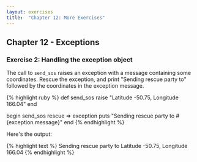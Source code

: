 ```yaml
---
layout: exercises
title:  "Chapter 12: More Exercises"
---
```


## Chapter 12 - Exceptions

### Exercise 2: Handling the exception object

The call to `send_sos` raises an exception with a message containing some coordinates. Rescue the exception, and print "Sending rescue party to" followed by the coordinates in the exception message.

{% highlight ruby %}
def send_sos
  raise "Latitude -50.75, Longitude 166.04"
end

begin
  send_sos
rescue => exception
  puts "Sending rescue party to #{exception.message}"
end
{% endhighlight %}

Here's the output:

{% highlight text %}
Sending rescue party to Latitude -50.75, Longitude 166.04
{% endhighlight %}
